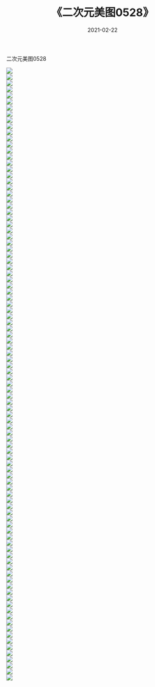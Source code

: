 ﻿---
layout: post
title:  《二次元美图0528》
date:   2021-02-22
img: http://imgx.orgx.ga/二次元/2021/二次元美图0528/000.jpg
categories: [美女, 清纯, 唯美]
---

二次元美图0528

 ![](http://imgx.orgx.ga/二次元/2021/二次元美图0528/001.jpg) <br>![](http://imgx.orgx.ga/二次元/2021/二次元美图0528/002.jpg) <br>![](http://imgx.orgx.ga/二次元/2021/二次元美图0528/003.jpg) <br>![](http://imgx.orgx.ga/二次元/2021/二次元美图0528/004.jpg) <br>![](http://imgx.orgx.ga/二次元/2021/二次元美图0528/005.jpg) <br>![](http://imgx.orgx.ga/二次元/2021/二次元美图0528/006.jpg) <br>![](http://imgx.orgx.ga/二次元/2021/二次元美图0528/007.jpg) <br>![](http://imgx.orgx.ga/二次元/2021/二次元美图0528/008.jpg) <br>![](http://imgx.orgx.ga/二次元/2021/二次元美图0528/009.jpg) <br>![](http://imgx.orgx.ga/二次元/2021/二次元美图0528/010.jpg) <br>![](http://imgx.orgx.ga/二次元/2021/二次元美图0528/011.jpg) <br>![](http://imgx.orgx.ga/二次元/2021/二次元美图0528/012.jpg) <br>![](http://imgx.orgx.ga/二次元/2021/二次元美图0528/013.jpg) <br>![](http://imgx.orgx.ga/二次元/2021/二次元美图0528/014.jpg) <br>![](http://imgx.orgx.ga/二次元/2021/二次元美图0528/015.jpg) <br>![](http://imgx.orgx.ga/二次元/2021/二次元美图0528/016.jpg) <br>![](http://imgx.orgx.ga/二次元/2021/二次元美图0528/017.jpg) <br>![](http://imgx.orgx.ga/二次元/2021/二次元美图0528/018.jpg) <br>![](http://imgx.orgx.ga/二次元/2021/二次元美图0528/019.jpg) <br>![](http://imgx.orgx.ga/二次元/2021/二次元美图0528/020.jpg) <br>![](http://imgx.orgx.ga/二次元/2021/二次元美图0528/021.jpg) <br>![](http://imgx.orgx.ga/二次元/2021/二次元美图0528/022.jpg) <br>![](http://imgx.orgx.ga/二次元/2021/二次元美图0528/023.jpg) <br>![](http://imgx.orgx.ga/二次元/2021/二次元美图0528/024.jpg) <br>![](http://imgx.orgx.ga/二次元/2021/二次元美图0528/025.jpg) <br>![](http://imgx.orgx.ga/二次元/2021/二次元美图0528/026.jpg) <br>![](http://imgx.orgx.ga/二次元/2021/二次元美图0528/027.jpg) <br>![](http://imgx.orgx.ga/二次元/2021/二次元美图0528/028.jpg) <br>![](http://imgx.orgx.ga/二次元/2021/二次元美图0528/029.jpg) <br>![](http://imgx.orgx.ga/二次元/2021/二次元美图0528/030.jpg) <br>![](http://imgx.orgx.ga/二次元/2021/二次元美图0528/031.jpg) <br>![](http://imgx.orgx.ga/二次元/2021/二次元美图0528/032.jpg) <br>![](http://imgx.orgx.ga/二次元/2021/二次元美图0528/033.jpg) <br>![](http://imgx.orgx.ga/二次元/2021/二次元美图0528/034.jpg) <br>![](http://imgx.orgx.ga/二次元/2021/二次元美图0528/035.jpg) <br>![](http://imgx.orgx.ga/二次元/2021/二次元美图0528/036.jpg) <br>![](http://imgx.orgx.ga/二次元/2021/二次元美图0528/037.jpg) <br>![](http://imgx.orgx.ga/二次元/2021/二次元美图0528/038.jpg) <br>![](http://imgx.orgx.ga/二次元/2021/二次元美图0528/039.jpg) <br>![](http://imgx.orgx.ga/二次元/2021/二次元美图0528/040.jpg) <br>![](http://imgx.orgx.ga/二次元/2021/二次元美图0528/041.jpg) <br>![](http://imgx.orgx.ga/二次元/2021/二次元美图0528/042.jpg) <br>![](http://imgx.orgx.ga/二次元/2021/二次元美图0528/043.jpg) <br>![](http://imgx.orgx.ga/二次元/2021/二次元美图0528/044.jpg) <br>![](http://imgx.orgx.ga/二次元/2021/二次元美图0528/045.jpg) <br>![](http://imgx.orgx.ga/二次元/2021/二次元美图0528/046.jpg) <br>![](http://imgx.orgx.ga/二次元/2021/二次元美图0528/047.jpg) <br>![](http://imgx.orgx.ga/二次元/2021/二次元美图0528/048.jpg) <br>![](http://imgx.orgx.ga/二次元/2021/二次元美图0528/049.jpg) <br>![](http://imgx.orgx.ga/二次元/2021/二次元美图0528/050.jpg) <br>![](http://imgx.orgx.ga/二次元/2021/二次元美图0528/051.jpg) <br>![](http://imgx.orgx.ga/二次元/2021/二次元美图0528/052.jpg) <br>![](http://imgx.orgx.ga/二次元/2021/二次元美图0528/053.jpg) <br>![](http://imgx.orgx.ga/二次元/2021/二次元美图0528/054.jpg) <br>![](http://imgx.orgx.ga/二次元/2021/二次元美图0528/055.jpg) <br>![](http://imgx.orgx.ga/二次元/2021/二次元美图0528/056.jpg) <br>![](http://imgx.orgx.ga/二次元/2021/二次元美图0528/057.jpg) <br>![](http://imgx.orgx.ga/二次元/2021/二次元美图0528/058.jpg) <br>![](http://imgx.orgx.ga/二次元/2021/二次元美图0528/059.jpg) <br>![](http://imgx.orgx.ga/二次元/2021/二次元美图0528/060.jpg) <br>![](http://imgx.orgx.ga/二次元/2021/二次元美图0528/061.jpg) <br>![](http://imgx.orgx.ga/二次元/2021/二次元美图0528/062.jpg) <br>![](http://imgx.orgx.ga/二次元/2021/二次元美图0528/063.jpg) <br>![](http://imgx.orgx.ga/二次元/2021/二次元美图0528/064.jpg) <br>![](http://imgx.orgx.ga/二次元/2021/二次元美图0528/065.jpg) <br>![](http://imgx.orgx.ga/二次元/2021/二次元美图0528/066.jpg) <br>![](http://imgx.orgx.ga/二次元/2021/二次元美图0528/067.jpg) <br>![](http://imgx.orgx.ga/二次元/2021/二次元美图0528/068.jpg) <br>![](http://imgx.orgx.ga/二次元/2021/二次元美图0528/069.jpg) <br>![](http://imgx.orgx.ga/二次元/2021/二次元美图0528/070.jpg) <br>![](http://imgx.orgx.ga/二次元/2021/二次元美图0528/071.jpg) <br>![](http://imgx.orgx.ga/二次元/2021/二次元美图0528/072.jpg) <br>![](http://imgx.orgx.ga/二次元/2021/二次元美图0528/073.jpg) <br>![](http://imgx.orgx.ga/二次元/2021/二次元美图0528/074.jpg) <br>![](http://imgx.orgx.ga/二次元/2021/二次元美图0528/075.jpg) <br>![](http://imgx.orgx.ga/二次元/2021/二次元美图0528/076.jpg) <br>![](http://imgx.orgx.ga/二次元/2021/二次元美图0528/077.jpg) <br>![](http://imgx.orgx.ga/二次元/2021/二次元美图0528/078.jpg) <br>![](http://imgx.orgx.ga/二次元/2021/二次元美图0528/079.jpg) <br>![](http://imgx.orgx.ga/二次元/2021/二次元美图0528/080.jpg) <br>![](http://imgx.orgx.ga/二次元/2021/二次元美图0528/081.jpg) <br>![](http://imgx.orgx.ga/二次元/2021/二次元美图0528/082.jpg) <br>![](http://imgx.orgx.ga/二次元/2021/二次元美图0528/083.jpg) <br>![](http://imgx.orgx.ga/二次元/2021/二次元美图0528/084.jpg) <br>![](http://imgx.orgx.ga/二次元/2021/二次元美图0528/085.jpg) <br>![](http://imgx.orgx.ga/二次元/2021/二次元美图0528/086.jpg) <br>![](http://imgx.orgx.ga/二次元/2021/二次元美图0528/087.jpg) <br>![](http://imgx.orgx.ga/二次元/2021/二次元美图0528/088.jpg) <br>![](http://imgx.orgx.ga/二次元/2021/二次元美图0528/089.jpg) <br>![](http://imgx.orgx.ga/二次元/2021/二次元美图0528/090.jpg) <br>![](http://imgx.orgx.ga/二次元/2021/二次元美图0528/091.jpg) <br>![](http://imgx.orgx.ga/二次元/2021/二次元美图0528/092.jpg) <br>![](http://imgx.orgx.ga/二次元/2021/二次元美图0528/093.jpg) <br>![](http://imgx.orgx.ga/二次元/2021/二次元美图0528/094.jpg) <br>![](http://imgx.orgx.ga/二次元/2021/二次元美图0528/095.jpg) <br>![](http://imgx.orgx.ga/二次元/2021/二次元美图0528/096.jpg) <br>![](http://imgx.orgx.ga/二次元/2021/二次元美图0528/097.jpg) <br>![](http://imgx.orgx.ga/二次元/2021/二次元美图0528/098.jpg) <br>![](http://imgx.orgx.ga/二次元/2021/二次元美图0528/099.jpg) <br>![](http://imgx.orgx.ga/二次元/2021/二次元美图0528/100.jpg) <br>
